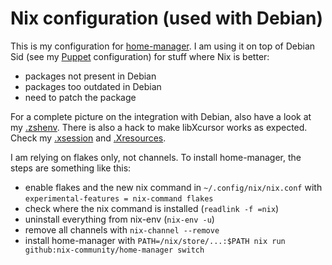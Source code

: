 # Nix configuration (used with Debian)

This is my configuration for [home-manager][]. I am using it on top of
Debian Sid (see my [Puppet][] configuration) for stuff where Nix is
better:

 - packages not present in Debian
 - packages too outdated in Debian
 - need to patch the package

For a complete picture on the integration with Debian, also have a
look at my [.zshenv][]. There is also a hack to make libXcursor works
as expected. Check my [.xsession][] and [.Xresources][].

[Puppet]: https://github.com/vincentbernat/puppet-workstation/
[home-manager]: https://nix-community.github.io/home-manager/
[.zshenv]: https://github.com/vincentbernat/zshrc/blob/master/zshenv
[.xsession]: https://github.com/vincentbernat/i3wm-configuration/blob/master/dotfiles/xsession
[.Xresources]: https://github.com/vincentbernat/i3wm-configuration/blob/master/dotfiles/Xresources

I am relying on flakes only, not channels. To install home-manager,
the steps are something like this:

- enable flakes and the new nix command in `~/.config/nix/nix.conf`
  with `experimental-features = nix-command flakes`
- check where the nix command is installed (`readlink -f =nix`)
- uninstall everything from nix-env (`nix-env -u`)
- remove all channels with `nix-channel --remove`
- install home-manager with `PATH=/nix/store/...:$PATH nix run github:nix-community/home-manager switch`
